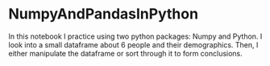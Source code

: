 # NumpyAndPandasInPython
In this notebook I practice using two python packages: Numpy and Python. I look into a small dataframe about 6 people and their demographics. Then, I either manipulate the dataframe or sort through it to form conclusions.
